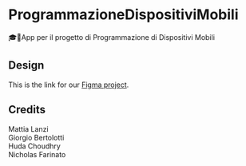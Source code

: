 # ProgrammazioneDispositiviMobili
🎓📱App per il progetto di Programmazione di Dispositivi Mobili

## Design

This is the link for our [Figma project](https://www.figma.com/file/PbFbh8W04KCc8jCAP6B4Jb/QuakeApp).

## Credits

Mattia Lanzi  
Giorgio Bertolotti  
Huda Choudhry  
Nicholas Farinato  
